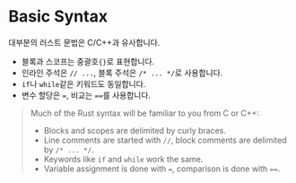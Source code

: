 # Basic Syntax

대부분의 러스트 문법은 C/C++과 유사합니다.

* 블록과 스코프는 중괄호`{}`로 표현합니다. 
* 인라인 주석은 `// ...`, 블록 주석은 `/* ... */`로 사용합니다. 
* `if`나 `while`같은 키워드도 동일합니다. 
* 변수 할당은 `=`, 비교는 `==`를 사용합니다.
> Much of the Rust syntax will be familiar to you from C or C++:
> 
> * Blocks and scopes are delimited by curly braces.
> * Line comments are started with `//`, block comments are delimited by `/* ...
>   */`.
> * Keywords like `if` and `while` work the same.
> * Variable assignment is done with `=`, comparison is done with `==`.
